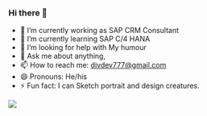 ### Hi there 👋

- 🔭 I’m currently working as SAP CRM Consultant 
- 🌱 I’m currently learning SAP C/4 HANA
- 🤔 I’m looking for help with My humour
- 💬 Ask me about anything, 
- 📫 How to reach me: divdev777@gmail.com
- 😄 Pronouns: He/his
- ⚡ Fun fact: I can Sketch portrait and design creatures.

<img src="https://github-readme-stats.vercel.app/api?username=divScorp&&show_icons=true&title_color=ffffff&icon_color=bb2acf&text_color=daf7dc&bg_color=151515"/> 
